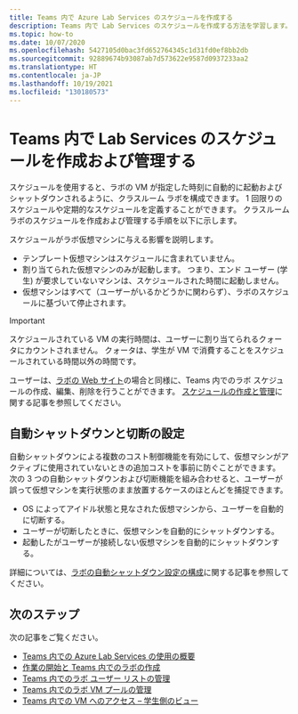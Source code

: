 ```yaml
---
title: Teams 内で Azure Lab Services のスケジュールを作成する
description: Teams 内で Lab Services のスケジュールを作成する方法を学習します。
ms.topic: how-to
ms.date: 10/07/2020
ms.openlocfilehash: 5427105d0bac3fd652764345c1d31fd0ef8bb2db
ms.sourcegitcommit: 92889674b93087ab7d573622e9587d0937233aa2
ms.translationtype: HT
ms.contentlocale: ja-JP
ms.lasthandoff: 10/19/2021
ms.locfileid: "130180573"
---
```

# <a name="create-and-manage-lab-services-schedules-within-teams"></a>Teams 内で Lab Services のスケジュールを作成および管理する

スケジュールを使用すると、ラボの VM が指定した時刻に自動的に起動およびシャットダウンされるように、クラスルーム ラボを構成できます。 1 回限りのスケジュールや定期的なスケジュールを定義することができます。 クラスルーム ラボのスケジュールを作成および管理する手順を以下に示します。 

スケジュールがラボ仮想マシンに与える影響を説明します。 

- テンプレート仮想マシンはスケジュールに含まれていません。 
- 割り当てられた仮想マシンのみが起動します。 つまり、エンド ユーザー (学生) が要求していないマシンは、スケジュールされた時間に起動しません。 
- 仮想マシンはすべて（ユーザーがいるかどうかに関わらず）、ラボのスケジュールに基づいて停止されます。 

> [!IMPORTANT]
> スケジュールされている VM の実行時間は、ユーザーに割り当てられるクォータにカウントされません。 クォータは、学生が VM で消費することをスケジュールされている時間以外の時間です。 

ユーザーは、[ラボの Web サイト](https://labs.azure.com)の場合と同様に、Teams 内でのラボ スケジュールの作成、編集、削除を行うことができます。 [スケジュールの作成と管理](how-to-create-schedules-within-teams.md)に関する記事を参照してください。

## <a name="automatic-shutdown-and-disconnect-settings"></a>自動シャットダウンと切断の設定

自動シャットダウンによる複数のコスト制御機能を有効にして、仮想マシンがアクティブに使用されていないときの追加コストを事前に防ぐことができます。 次の 3 つの自動シャットダウンおよび切断機能を組み合わせると、ユーザーが誤って仮想マシンを実行状態のまま放置するケースのほとんどを捕捉できます。
 
- OS によってアイドル状態と見なされた仮想マシンから、ユーザーを自動的に切断する。
- ユーザーが切断したときに、仮想マシンを自動的にシャットダウンする。
- 起動したがユーザーが接続しない仮想マシンを自動的にシャットダウンする。

詳細については、[ラボの自動シャットダウン設定の構成](how-to-enable-shutdown-disconnect.md)に関する記事を参照してください。

## <a name="next-steps"></a>次のステップ

次の記事をご覧ください。

- [Teams 内での Azure Lab Services の使用の概要](lab-services-within-teams-overview.md)
- [作業の開始と Teams 内でのラボの作成](how-to-get-started-create-lab-within-teams.md)
- [Teams 内でのラボ ユーザー リストの管理](how-to-manage-user-lists-within-teams.md)
- [Teams 内でのラボ VM プールの管理](how-to-manage-vm-pool-within-teams.md)
- [Teams 内での VM へのアクセス – 学生側のビュー](how-to-access-vm-for-students-within-teams.md)
